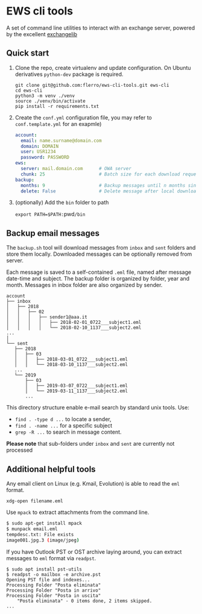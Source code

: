 # EWS cli tools
 
A set of command line utilities to interact with an exchange server, powered by the excellent [exchangelib](https://pypi.org/project/exchangelib/)
 
## Quick start
 
1. Clone the repo, create virtualenv and update configuration. On Ubuntu derivatives `python-dev` package is required.

    ``` 
    git clone git@github.com:flerro/ews-cli-tools.git ews-cli
    cd ews-cli
    python3 -m venv ./venv
    source ./venv/bin/activate
    pip install -r requirements.txt  
    ```



2. Create the `conf.yml` configuration file, you may refer to `conf.template.yml` for an exapmle) 
 
    ```yaml
    account:
      email: name.surname@domain.com
      domain: DOMAIN           
      user: USR1234
      password: PASSWORD
    ews:
      server: mail.domain.com      # OWA server
      chunk: 25                    # Batch size for each download request
    backup:
      months: 9                    # Backup messages until n months since today 
      delete: False                # Delete message after local download?

    ```

3. (optionally) Add the `bin` folder to path    
    
    `export PATH=$PATH:`pwd`/bin`
  
   
## Backup email messages
 
The `backup.sh` tool will download messages from `inbox` and `sent` folders and store them locally. 
Downloaded messages can be optionally removed from server.

Each message is saved to a self-contained `.eml` file, named after message date-time and subject. 
The backup folder is organized by folder, year and month. Messages in inbox folder are also organized by sender.

 ```shell
account
├── inbox
│   ├── 2018
│   │   ├── 02
│   │   │   ├── sender1@aaa.it
│   │   │   │   ├── 2018-02-01_0722___subject1.eml
│   │   │   │   └── 2018-02-10_1137___subject2.eml
...
│
└── sent
    ├── 2018
    │   ├── 03
    │   │   ├── 2018-03-01_0722___subject1.eml
    │   │   └── 2018-03-10_1137___subject2.eml
    ...
    └── 2019
        ├── 03
        │   ├── 2019-03-07_0722___subject1.eml
        │   └── 2019-03-11_1137___subject2.eml
        ...
```

This directory structure enable e-mail search by standard unix tools. 
Use: 
- `find . -type d ...` to locate a sender, 
- `find . -name ...` for a specific subject
- `grep -R ...` to search in message content.
 
**Please note** that sub-folders under `inbox` and `sent` are currently not processed
 
 
## Additional helpful tools


Any email client on Linux (e.g. Kmail, Evolution) is able to read the `eml` format.

```
xdg-open filename.eml
```

Use `mpack` to extract attachments from the command line.

 ```bash
$ sudo apt-get install mpack
$ munpack email.eml 
tempdesc.txt: File exists
image001.jpg.3 (image/jpeg) 
```

If you have Outlook PST or OST archive laying around, you can extract messages to `eml` format via `readpst`.

```
$ sudo apt install pst-utils
$ readpst -o mailbox -e archive.pst
Opening PST file and indexes...
Processing Folder "Posta eliminata"
Processing Folder "Posta in arrivo"
Processing Folder "Posta in uscita"
	"Posta eliminata" - 0 items done, 2 items skipped.
...
```


 
  